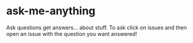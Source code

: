 # ask-me-anything
Ask questions get answers... about stuff. To ask click on issues and then open an issue with the question you want answered!
